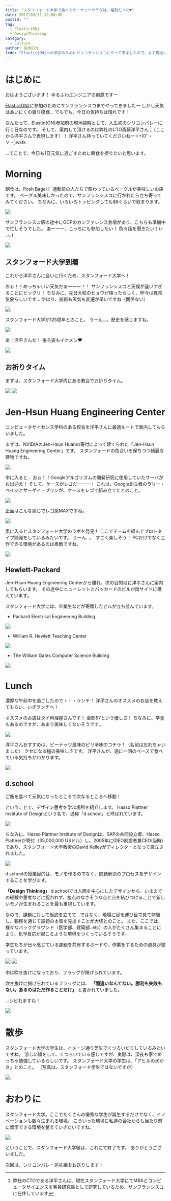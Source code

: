 ```yaml
---
title: "スタンフォード大学で食べたピーナッツサラダは、格別だった♥"
date: 2017/03/21 12:00:00
postid: ""
tag:
  - Elastic{ON}
  - DesignThinking
category:
  - Culture
author: 前原応光
lede: "Elastic{ON}への参加のためにサンフランシスコにやって来ましたので、まず現地レポートをお届けします！"
---
```


# はじめに

おはようございます！
ゆるふわエンジニアの前原ですー

[Elastic{ON}](https://www.elastic.co/elasticon)に参加のためにサンフランシスコまでやってきましたー
しかし天気はあいにくの曇り模様...
でもでも、今日の気持ちは晴れです！

なんたって、Elastic{ON}参加前の現地視察として、人生初のシリコンバレーに行く日なのです。
そして、案内して頂けるのは弊社のCTO斎藤洋平さん [^1]（ここから洋平さんで表現します）！
洋平さん待っていてくださいねー✧+(0ﾟ・∀・)wktk

 [^1]: 弊社のCTOである洋平さんは、現在スタンフォード大学にてMBAとコンピュータサイエンスを客員研究員として研究しているため、サンフランシスコに在住しています

...てことで、今日も1日元気に過ごすために朝食を摂りたいと思います。

# Morning

朝食は、Posh Bagel！
通勤前の人たちで賑わっているベーグルが美味しいお店です。
ベーグル美味しかったので、サンフランシスコに行かれたら立ち寄ってみてください。
ちなみに、いろいろトッピングしても$8ぐらいで収まります。

<img src="/images/20170321/photo_20170321_01.jpeg" loading="lazy">

サンフランシスコ駅の途中にGCPのカンファレンス会場があり、こちらも準備中で忙しそうでした。
あーーー、こっちにも参加したい！ 色々話を聞きたい！(ﾉ_-｡)


<img src="/images/20170321/photo_20170321_02.jpeg" loading="lazy">

## スタンフォード大学到着

これから洋平さんに会いに行くため、スタンフォード大学へ！

おぉ！！めっちゃいい天気だぁーーー！！
サンフランシスコと天候が違いすぎることにビックリ！
ちなみに、先日大粒のヒョウが降ったらしく、昨今は異常気象らしいです...
やはり、技術も天気も変遷が早いですね（関係ない）


<img src="/images/20170321/photo_20170321_03.jpeg" loading="lazy">

スタンフォード大学が125周年とのこと。
うーん...。歴史を感じますね。

<img src="/images/20170321/photo_20170321_04.jpeg" loading="lazy">

あ！洋平さんだ！
後ろ姿もイケメン♥

<img src="/images/20170321/photo_20170321_05.jpeg" loading="lazy">

## お祈りタイム

まずは、スタンフォード大学内にある教会でお祈りタイム。

<img src="/images/20170321/photo_20170321_06.jpeg" loading="lazy">

<img src="/images/20170321/photo_20170321_07.jpg" loading="lazy">


# Jen-Hsun Huang Engineering Center

コンピュータサイセンス学科のある校舎を洋平さんに最適ルートで案内してもらいました。

まずは、NVIDIAのJen-Hsun Huanの寄付によって建てられた「Jen-Hsun Huang Engineering Center」です。
スタンフォードの色合いを保ちつつ綺麗な建物ですね。

<img src="/images/20170321/photo_20170321_08.jpeg" loading="lazy">

中に入ると...
おぉ！！Googleアルゴリズムの開発研究に使用していたサーバがお出迎え！
そして、ケースがレゴだーーー！
これは、Google創立者のラリー・ペイジとサーゲイ・ブリンが、ケースをレゴで組み立てたとのこと。

<img src="/images/20170321/photo_20170321_09.jpeg" loading="lazy">

正面はこんな感じでレゴ感MAXですね。

<img src="/images/20170321/photo_20170321_10.jpeg" loading="lazy">

奥に入るとスタンフォード大学のラボを発見！
ここでチームを組んでプロトタイプ開発をしているみたいです。
うーん...、	すごく楽しそう！
PCだけでなく工作できる環境があるのは素敵ですね。

<img src="/images/20170321/photo_20170321_11.jpeg" loading="lazy">


## Hewlett-Packard

Jen-Hsun Huang Engineering Centerから離れ、次の目的地に洋平さんに案内してもらいます。
その途中にヒューレットとパッカードのビルが両サイドに構えています。

スタンフォード大学には、卒業生などが寄贈したビルが立ち並んでいます。

* Packard Electrical Engineering Building
<img src="/images/20170321/photo_20170321_12.jpeg" loading="lazy">

* William R. Hewlett Teaching Center
<img src="/images/20170321/photo_20170321_13.jpeg" loading="lazy">

* The William Gates Computer Science Building
<img src="/images/20170321/photo_20170321_14.jpeg" loading="lazy">


# Lunch

濃厚な午前中を過ごしたので・・・ランチ！
洋平さんのオススメのお店を教えてもらい、いざランチへ！

オススメのお店はタイ料理屋さんです！
全部$7という優しさ！
ちなみに、学食もあるのですが、あまり美味しくないそうです...

<img src="/images/20170321/photo_20170321_15.jpeg" loading="lazy">

洋平さんおすすめは、ピーナッツ風味のピリ辛味のコチラ！（名前は忘れちゃいました）
クセになる程の美味しさです。
洋平さんが、週に一回のペースで食べている気持ちがわかります。

<img src="/images/20170321/photo_20170321_16.jpeg" loading="lazy">

## d.school

ご飯を食べて元気になったところで次なるところへ移動！

ということで、デザイン思考を学ぶ場所を紹介します。
Hasso Plattner Institute of Designという名で、通称「d.school」と呼ばれています。

<img src="/images/20170321/photo_20170321_17.jpeg" loading="lazy">

ちなみに、Hasso Plattner Institute of Designは、SAPの共同設立者、Hasso Plattnerが寄付（35,000,000 USドル）し、2005年にIDEO創設者兼CEO(当時)であり、スタンフォード大学教授のDavid Kelleyがディレクターとなって設立されました。

<img src="/images/20170321/photo_20170321_18.jpeg" loading="lazy">

d.schoolの授業目的は、モノを作るのでなく、問題解決のプロセスをデザインすることを学びます。

**「Design Thinking」**
d.schoolでは人間を中心にしたデザインから、いままでの経験や思考などに捉われず、接点のなさそうな点と点を結びつけることで新しいモノが生まれることを最も重視しています。

なので、課題に対して仮説を立てて...ではなく、現場に足を運び目で見て体験し、観察を通じて課題の本質を見出すことが大切とのこと。
また、ここでは、様々なバックグラウンド（医学部、建築部..etc）の人がたくさん集まることにより、化学反応が起こるような環境をつくっているそうです。

学生たちが日々感じている課題を共有するボードや、作業をするための道具が揃っています。

<img src="/images/20170321/photo_20170321_19.jpeg" loading="lazy">

<img src="/images/20170321/photo_20170321_20.jpeg" loading="lazy">

中は吹き抜けになっており、フラッグが掲げられています。

吹き抜けに掲げられているフラッグには、
**「間違いなんてない。勝利も失敗もない。あるのはただ作ることだけ」**
と書かれていました。

...シビれますね！

<img src="/images/20170321/photo_20170321_21.jpeg" loading="lazy">


# 散歩

スタンフォード大学の学生は、イメージ通り芝生でくつろいだりしているみたいですね。
涼しい顔をして、くつろいでいる感じですが、実際は、深夜も家でめっちゃ勉強しているらしいです。
スタンフォード大学の学生は、「アヒルの水かき」とのこと。
（写真は、スタンフォード学生ではないですが）


<img src="/images/20170321/photo_20170321_22.jpeg" loading="lazy">


# おわりに

スタンフォード大学。ここでたくさんの優秀な学生が誕生するだけでなく、イノベーションも数々生まれる環境。
こういった環境に私達の会社からも当たり前に留学できる環境を整えていきたいですね。

<img src="/images/20170321/photo_20170321_23.jpeg" loading="lazy">

ということで、スタンフォード大学編は、これにて終了です。
ありがとうございました。

次回は、シリコンバレー巡礼編をお送りします！
